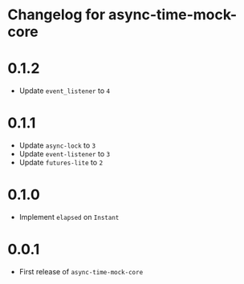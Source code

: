 # Changelog for async-time-mock-core

# 0.1.2
* Update `event_listener` to `4`

# 0.1.1
* Update `async-lock` to `3`
* Update `event-listener` to `3`
* Update `futures-lite` to `2`

# 0.1.0
* Implement `elapsed` on `Instant`

# 0.0.1
* First release of `async-time-mock-core`
